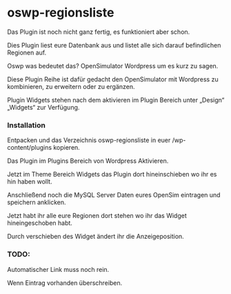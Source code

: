# oswp-regionsliste

Das Plugin ist noch nicht ganz fertig, es funktioniert aber schon.

Dies Plugin liest eure Datenbank aus und listet alle sich darauf befindlichen Regionen auf.

Oswp was bedeutet das? OpenSimulator Wordpress um es kurz zu sagen.

Diese Plugin Reihe ist dafür gedacht den OpenSimulator mit Wordpress zu kombinieren, zu erweitern oder zu ergänzen.

Plugin Widgets stehen nach dem aktivieren im Plugin Bereich  unter „Design“ „Widgets“ zur Verfügung.

### Installation

Entpacken und das Verzeichnis oswp-regionsliste in euer /wp-content/plugins kopieren.

Das Plugin im Plugins Bereich von Wordpress Aktivieren.

Jetzt im Theme Bereich Widgets das Plugin dort hineinschieben wo ihr es hin haben wollt.

Anschließend noch die MySQL Server Daten eures OpenSim eintragen und speichern anklicken.

Jetzt habt ihr alle eure Regionen dort stehen wo ihr das Widget hineingeschoben habt.

Durch verschieben des Widget ändert ihr die Anzeigeposition.


### TODO: 

Automatischer Link muss noch rein.

Wenn Eintrag vorhanden überschreiben.
